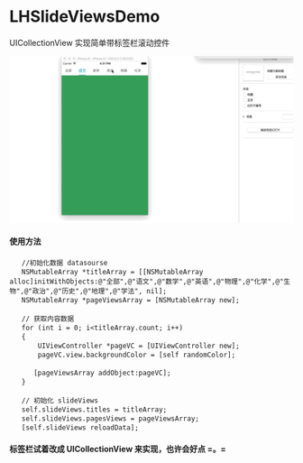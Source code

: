 # LHSlideViewsDemo

UICollectionView 实现简单带标签栏滚动控件

![image](https://github.com/linsyorozuya/LHSlideViewsDemo/blob/master/2016-08-02%2016_33_40.gif)

#### 使用方法

       //初始化数据 datasourse
       NSMutableArray *titleArray = [[NSMutableArray alloc]initWithObjects:@"全部",@"语文",@"数学",@"英语",@"物理",@"化学",@"生物",@"政治",@"历史",@"地理",@"学法", nil];
       NSMutableArray *pageViewsArray = [NSMutableArray new];

       // 获取内容数据
       for (int i = 0; i<titleArray.count; i++)
       {
           UIViewController *pageVC = [UIViewController new];
           pageVC.view.backgroundColor = [self randomColor];
        
          [pageViewsArray addObject:pageVC];
       }
       
       // 初始化 slideViews
       self.slideViews.titles = titleArray;
       self.slideViews.pagesViews = pageViewsArray;
       [self.slideViews reloadData];
       
       
       
#### 标签栏试着改成 UICollectionView 来实现，也许会好点 =。=
